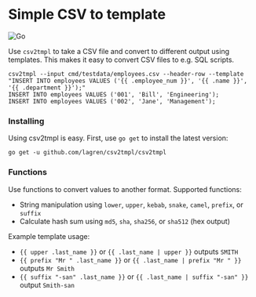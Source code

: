 # Simple CSV to template

![Go](https://github.com/lagren/csv2tmpl/workflows/Go/badge.svg?branch=main)

Use `csv2tmpl` to take a CSV file and convert to different output using templates. This makes it easy to convert CSV files to e.g. SQL scripts.

    csv2tmpl --input cmd/testdata/employees.csv --header-row --template "INSERT INTO employees VALUES ('{{ .employee_num }}', '{{ .name }}', '{{ .department }}');"
    INSERT INTO employees VALUES ('001', 'Bill', 'Engineering');
    INSERT INTO employees VALUES ('002', 'Jane', 'Management');

### Installing

Using csv2tmpl is easy. First, use `go get` to install the latest version:

    go get -u github.com/lagren/csv2tmpl/csv2tmpl

### Functions

Use functions to convert values to another format. Supported functions:

- String manipulation using `lower`, `upper`, `kebab`, `snake`, `camel`, `prefix`, or `suffix`
- Calculate hash sum using `md5`, `sha`, `sha256`, or `sha512` (hex output)

Example template usage:
- `{{ upper .last_name }}` or `{{ .last_name | upper }}` outputs `SMITH`
- `{{ prefix "Mr " .last_name }}` or `{{ .last_name | prefix "Mr " }}` outputs `Mr Smith`
- `{{ suffix "-san" .last_name }}` or `{{ .last_name | suffix "-san" }}` output `Smith-san`